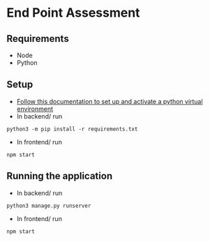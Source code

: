 # End Point Assessment

## Requirements

* Node
* Python

## Setup

* [Follow this documentation to set up and activate a python virtual environment](https://packaging.python.org/guides/installing-using-pip-and-virtual-environments/)
* In backend/ run 

```
python3 -m pip install -r requirements.txt
```
* In frontend/ run 
```
npm start
```

## Running the application

* In backend/ run 
```
python3 manage.py runserver
```
* In frontend/ run 
```
npm start
```